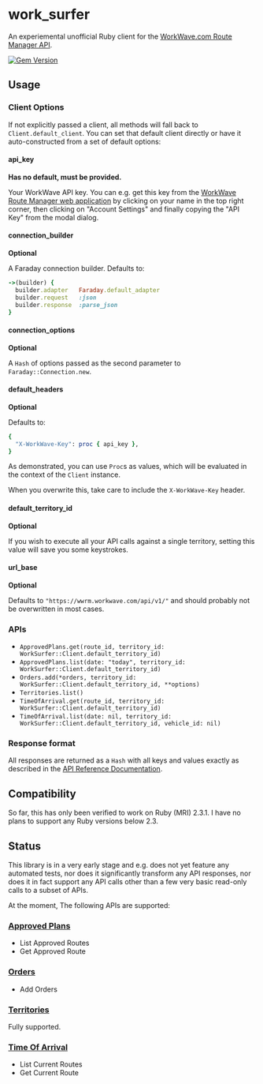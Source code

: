 # work_surfer

An experiemental unofficial Ruby client for the
[WorkWave.com Route Manager API](https://wwrm.workwave.com/api).

[![Gem Version](https://badge.fury.io/rb/work_surfer.svg)](https://badge.fury.io/rb/work_surfer)

## Usage

### Client Options

If not explicitly passed a client, all methods will fall back to
`Client.default_client`. You can set that default client directly or
have it auto-constructed from a set of default options:

#### api_key

**Has no default, must be provided.**

Your WorkWave API key. You can e.g. get this key from the [WorkWave
Route Manager web application](https://wwrm.workwave.com/) by clicking
on your name in the top right corner, then clicking on "Account
Settings" and finally copying the "API Key" from the modal dialog.

#### connection_builder

**Optional**

A Faraday connection builder. Defaults to:

```ruby
->(builder) {
  builder.adapter   Faraday.default_adapter
  builder.request   :json
  builder.response  :parse_json
}
```

#### connection_options

**Optional**

A `Hash` of options passed as the second parameter to
`Faraday::Connection.new`.

#### default_headers

**Optional**

Defaults to:

```ruby
{
  "X-WorkWave-Key": proc { api_key },
}
```

As demonstrated, you can use `Proc`s as values, which will be evaluated
in the context of the `Client` instance.

When you overwrite this, take care to include the `X-WorkWave-Key`
header.

#### default_territory_id

**Optional**

If you wish to execute all your API calls against a single territory,
setting this value will save you some keystrokes.

#### url_base

**Optional**

Defaults to `"https://wwrm.workwave.com/api/v1/"` and should probably
not be overwritten in most cases.

### APIs

- `ApprovedPlans.get(route_id, territory_id: WorkSurfer::Client.default_territory_id)`
- `ApprovedPlans.list(date: "today", territory_id: WorkSurfer::Client.default_territory_id)`
- `Orders.add(*orders, territory_id: WorkSurfer::Client.default_territory_id, **options)`
- `Territories.list()`
- `TimeOfArrival.get(route_id, territory_id: WorkSurfer::Client.default_territory_id)`
- `TimeOfArrival.list(date: nil, territory_id: WorkSurfer::Client.default_territory_id, vehicle_id: nil)`

### Response format

All responses are returned as a `Hash` with all keys and values exactly
as described in the [API Reference Documentation](https://wwrm.workwave.com/api).

## Compatibility

So far, this has only been verified to work on Ruby (MRI) 2.3.1. I have
no plans to support any Ruby versions below 2.3.

## Status

This library is in a very early stage and e.g. does not yet feature any
automated tests, nor does it significantly transform any API responses,
nor does it in fact support any API calls other than a few very basic
read-only calls to a subset of APIs.

At the moment, The following APIs are supported:

### [Approved Plans](https://wwrm.workwave.com/api/#approved-plans-api)

- List Approved Routes
- Get Approved Route

### [Orders](https://wwrm.workwave.com/api/#orders-api)

- Add Orders

### [Territories](https://wwrm.workwave.com/api/#territories-api)

Fully supported.

### [Time Of Arrival](https://wwrm.workwave.com/api/#time-of-arrival-api)

- List Current Routes
- Get Current Route
